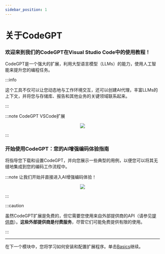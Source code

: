 ```yaml
---
sidebar_position: 1
---
```


# 关于CodeGPT

### 欢迎来到我们的CodeGPT在Visual Studio Code中的使用教程！

CodeGPT是一个强大的扩展，利用大型语言模型（LLMs）的能力，使用人工智能来提升您的编程任务。

:::info

这个工具不仅可以让您动态地与工作环境交互，还可以创建AI代理，丰富LLMs的上下文，并将您与存储库、报告和其他业务的关键领域联系起来。

:::

:::note CodeGPT VSCode扩展
<p align="center">
    <img src="https://github.com/davila7/code-gpt-docs/assets/6216945/4c478f3e-b222-42d0-a079-5a1d8167159c" />
</p>
:::

### 开始使用CodeGPT：您的AI增强编码体验指南

将指导您下载和设置CodeGPT，并向您展示一些典型的用例，以便您可以将其无缝地集成到您的编码工作流程中。

:::note 让我们开始并直接进入AI增强编码体验！
<p align="center">
    <img src="https://github.com/davila7/code-gpt-docs/assets/6216945/a7f7acc0-4e85-4e88-9370-a2d2f1163a1d" />
</p>
:::

:::caution

虽然CodeGPT扩展是免费的，但它需要您使用来自外部提供商的API（请参见[提供商](/docs/category/ai-providers)）。**这些外部提供商是付费服务**，尽管它们可能免费提供有限的使用。

:::

---

在下一个模块中，您将学习如何安装和配置扩展程序。单击[Basics](/docs/category/basics)继续。
